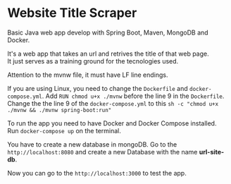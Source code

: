 # Website Title Scraper

Basic Java web app develop with Spring Boot, Maven, MongoDB and Docker.

It's a web app that takes an url and retrives the title of that web page.  
It just serves as a training ground for the tecnologies used.

Attention to the mvnw file, it must have LF line endings.

If you are using Linux, you need to change the `Dockerfile` and `docker-compose.yml`.
Add `RUN chmod u+x ./mvnw` before the line 9 in the `Dockerfile`.
Change the the line 9 of the `docker-compose.yml` to this `sh -c "chmod u+x ./mvnw && ./mvnw spring-boot:run"`

To run the app you need to have Docker and Docker Compose installed. Run `docker-compose up` on the terminal.

You have to create a new database in mongoDB. 
Go to the `http://localhost:8080` and create a new Database with the name **url-site-db**.

Now you can go to the `http://localhost:3000` to test the app.
